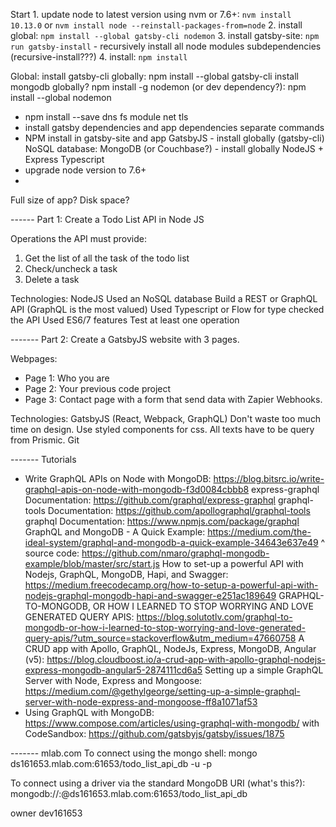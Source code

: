 Start
    1. update node to latest version using nvm or 7.6+: `nvm install 10.13.0` or `nvm install node --reinstall-packages-from=node`
    2. install global: `npm install --global gatsby-cli nodemon`
    3. install gatsby-site: `npm run gatsby-install`
    - recursively install all node modules subdependencies (recursive-install???)
    4. install: `npm install`


Global:
install gatsby-cli globally: npm install --global gatsby-cli
install mongodb globally?
npm install -g nodemon (or dev dependency?): npm install --global nodemon

- npm install --save dns fs module net tls
- install gatsby dependencies and app dependencies separate commands
- NPM install in gatsby-site and app
GatsbyJS - install globally (gatsby-cli)
NoSQL database: MongoDB (or Couchbase?) - install globally
NodeJS + Express
Typescript
- upgrade node version to 7.6+
- 
Full size of app? Disk space?

------ Part 1: 
Create a Todo List API in Node JS 

Operations the API must provide: 
1. Get the list of all the task of the todo list 
2. Check/uncheck a task 
3. Delete a task 

Technologies: 
NodeJS
Used an NoSQL database 
Build a REST or GraphQL API (GraphQL is the most valued) 
Used Typescript or Flow for type checked the API 
Used ES6/7 features 
Test at least one operation


------- Part 2: 
Create a GatsbyJS website with 3 pages. 

Webpages:
- Page 1: Who you are 
- Page 2: Your previous code project 
- Page 3: Contact page with a form that send data with Zapier Webhooks. 

Technologies:
GatsbyJS (React, Webpack, GraphQL)
Don't waste too much time on design. 
Use styled components for css. 
All texts have to be query from Prismic.
Git


------- Tutorials
* Write GraphQL APIs on Node with MongoDB: https://blog.bitsrc.io/write-graphql-apis-on-node-with-mongodb-f3d0084cbbb8
express-graphql Documentation: https://github.com/graphql/express-graphql
graphql-tools Documentation: https://github.com/apollographql/graphql-tools
graphql Documentation: https://www.npmjs.com/package/graphql
GraphQL and MongoDB - A Quick Example: https://medium.com/the-ideal-system/graphql-and-mongodb-a-quick-example-34643e637e49
^ source code: https://github.com/nmaro/graphql-mongodb-example/blob/master/src/start.js
How to set-up a powerful API with Nodejs, GraphQL, MongoDB, Hapi, and Swagger: https://medium.freecodecamp.org/how-to-setup-a-powerful-api-with-nodejs-graphql-mongodb-hapi-and-swagger-e251ac189649
GRAPHQL-TO-MONGODB, OR HOW I LEARNED TO STOP WORRYING AND LOVE GENERATED QUERY APIS: https://blog.solutotlv.com/graphql-to-mongodb-or-how-i-learned-to-stop-worrying-and-love-generated-query-apis/?utm_source=stackoverflow&utm_medium=47660758
A CRUD app with Apollo, GraphQL, NodeJs, Express, MongoDB, Angular (v5): https://blog.cloudboost.io/a-crud-app-with-apollo-graphql-nodejs-express-mongodb-angular5-2874111cd6a5
Setting up a simple GraphQL Server with Node, Express and Mongoose: https://medium.com/@gethylgeorge/setting-up-a-simple-graphql-server-with-node-express-and-mongoose-ff8a1071af53
* Using GraphQL with MongoDB: https://www.compose.com/articles/using-graphql-with-mongodb/
<Location> with CodeSandbox: https://github.com/gatsbyjs/gatsby/issues/1875

------- mlab.com
To connect using the mongo shell:
mongo ds161653.mlab.com:61653/todo_list_api_db -u <dbuser> -p <dbpassword>

To connect using a driver via the standard MongoDB URI (what's this?):
mongodb://<dbuser>:<dbpassword>@ds161653.mlab.com:61653/todo_list_api_db

owner
dev161653